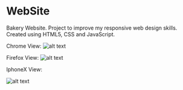 # WebSite
Bakery Website. Project to improve my responsive web design skills. Created using HTML5, CSS and JavaScript.

Chrome View:
![alt text](https://raw.githubusercontent.com/Arthurgt/Bakery-Sample-Website/master/img/Github1.jpg)

Firefox View:
![alt text](https://raw.githubusercontent.com/Arthurgt/Bakery-Sample-Website/master/img/Github2.jpg)

IphoneX View:

![alt text](https://raw.githubusercontent.com/Arthurgt/Bakery-Sample-Website/master/img/Github3.jpg)

